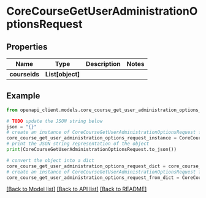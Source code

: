 # CoreCourseGetUserAdministrationOptionsRequest


## Properties

Name | Type | Description | Notes
------------ | ------------- | ------------- | -------------
**courseids** | **List[object]** |  | 

## Example

```python
from openapi_client.models.core_course_get_user_administration_options_request import CoreCourseGetUserAdministrationOptionsRequest

# TODO update the JSON string below
json = "{}"
# create an instance of CoreCourseGetUserAdministrationOptionsRequest from a JSON string
core_course_get_user_administration_options_request_instance = CoreCourseGetUserAdministrationOptionsRequest.from_json(json)
# print the JSON string representation of the object
print(CoreCourseGetUserAdministrationOptionsRequest.to_json())

# convert the object into a dict
core_course_get_user_administration_options_request_dict = core_course_get_user_administration_options_request_instance.to_dict()
# create an instance of CoreCourseGetUserAdministrationOptionsRequest from a dict
core_course_get_user_administration_options_request_from_dict = CoreCourseGetUserAdministrationOptionsRequest.from_dict(core_course_get_user_administration_options_request_dict)
```
[[Back to Model list]](../README.md#documentation-for-models) [[Back to API list]](../README.md#documentation-for-api-endpoints) [[Back to README]](../README.md)


